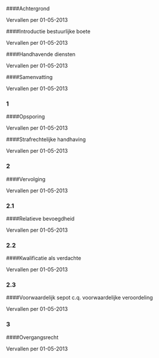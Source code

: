 <meta http-equiv='Content-Type' content='text/html; charset=utf-8' />


####Achtergrond

Vervallen per 01-05-2013 

####Introductie bestuurlijke boete

Vervallen per 01-05-2013 

####Handhavende diensten

Vervallen per 01-05-2013 

####Samenvatting

Vervallen per 01-05-2013 

### 1  

####Opsporing

Vervallen per 01-05-2013 

####Strafrechtelijke handhaving

Vervallen per 01-05-2013 

### 2  

####Vervolging

Vervallen per 01-05-2013 

### 2.1  

####Relatieve bevoegdheid

Vervallen per 01-05-2013 

### 2.2  

####Kwalificatie als verdachte

Vervallen per 01-05-2013 

### 2.3  

####Voorwaardelijk sepot c.q. voorwaardelijke veroordeling

Vervallen per 01-05-2013 

### 3  

####Overgangsrecht

Vervallen per 01-05-2013 

